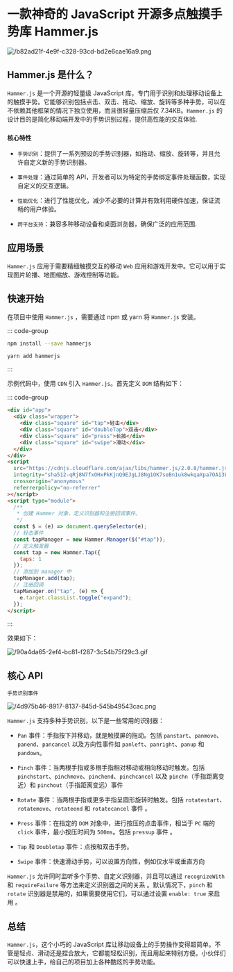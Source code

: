 # 一款神奇的 JavaScript 开源多点触摸手势库 Hammer.js

<article-info/>

![/b82ad21f-4e9f-c328-93cd-bd2e6cae16a9.png](/b82ad21f-4e9f-c328-93cd-bd2e6cae16a9.png)

## Hammer.js 是什么？

<link-tag :linkList="[{linkType:'git', linkText:'Hammer.js',linkUrl:'https://github.com/hammerjs/hammer.js'},{ linkText:'官方文档',linkUrl:'https://hammerjs.github.io/'}]"></link-tag>

`Hammer.js` 是一个开源的轻量级 JavaScript 库，专门用于识别和处理移动设备上的触摸手势。它能够识别包括点击、双击、拖动、缩放、旋转等多种手势，可以在不依赖其他框架的情况下独立使用，而且很轻量压缩后仅 7.34KB。`Hammer.js` 的设计目的是简化移动端开发中的手势识别过程，提供高性能的交互体验.

### `核心特性`

- `手势识别`：提供了一系列预设的手势识别器，如拖动、缩放、旋转等，并且允许自定义新的手势识别器。

- `事件处理`：通过简单的 API，开发者可以为特定的手势绑定事件处理函数，实现自定义的交互逻辑。

- `性能优化`：进行了性能优化，减少不必要的计算并有效利用硬件加速，保证流畅的用户体验。

- `跨平台支持`：兼容多种移动设备和桌面浏览器，确保广泛的应用范围.

## 应用场景

`Hammer.js` 应用于需要精细触摸交互的移动 `Web` 应用和游戏开发中。它可以用于实现图片轮播、地图缩放、游戏控制等功能。

## 快速开始

在项目中使用 `Hammer.js` ，需要通过 npm 或 yarn 将 `Hammer.js` 安装。

::: code-group

```bash [npm]
npm install --save hammerjs
```

```bash [yarn]
yarn add hammerjs
```

:::

示例代码中，使用 `CDN` 引入 `Hammer.js`。首先定义 `DOM` 结构如下：

::: code-group

```html [index.html]
<div id="app">
  <div class="wrapper">
    <div class="square" id="tap">轻击</div>
    <div class="square" id="doubleTap">双击</div>
    <div class="square" id="press">长按</div>
    <div class="square" id="swipe">滑动</div>
  </div>
</div>
<script
  src="https://cdnjs.cloudflare.com/ajax/libs/hammer.js/2.0.8/hammer.js"
  integrity="sha512-qRj8N7fxOHxPkKjnQ9EJgLJ8Ng1OK7seBn1uk8wkqaXpa7OA13LO6txQ7+ajZonyc9Ts4K/ugXljevkFTUGBcw=="
  crossorigin="anonymous"
  referrerpolicy="no-referrer"
></script>
<script type="module">
  /**
   * 创建 Hammer 对象，定义识别器和注册回调事件。
   */
  const $ = (e) => document.querySelector(e);
  // 轻击事件
  const tapManager = new Hammer.Manager($("#tap"));
  // 定义触发器
  const tap = new Hammer.Tap({
    taps: 1
  });
  // 添加到 manager 中
  tapManager.add(tap);
  // 注册回调
  tapManager.on("tap", (e) => {
    e.target.classList.toggle("expand");
  });
</script>
```

:::

效果如下：

![/90a4da65-2ef4-bc81-f287-3c54b75f29c3.gif](/90a4da65-2ef4-bc81-f287-3c54b75f29c3.gif)

## 核心 API

`手势识别事件`

![/4d975b46-8917-8137-845d-545b49543cac.png](/4d975b46-8917-8137-845d-545b49543cac.png)

`Hammer.js` 支持多种手势识别，以下是一些常用的识别器：

- `Pan` 事件：手指按下并移动，就是触摸屏的拖动。包括 `panstart`、`panmove`、`panend`、`pancancel` 以及方向性事件如 `panleft`、`panright`、`panup` 和 `pandown`。

- `Pinch` 事件：当两根手指或多根手指相对移动或相向移动时触发。包括 `pinchstart`、`pinchmove`、`pinchend`、`pinchcancel` 以及 `pinchn`（手指距离变近）和 `pinchout`（手指距离变远）事件

- `Rotate` 事件：当两根手指或更多手指呈圆形旋转时触发。包括 `rotatestart`、`rotatemove`、`rotateend` 和 `rotatecancel` 事件 。

- `Press` 事件：在指定的 `DOM` 对象中，进行按压的点击事件，相当于 `PC` 端的 `click` 事件，最小按压时间为 `500ms`。包括 `pressup` 事件 。

- `Tap` 和 `Doubletap` 事件：点按和双击手势。

- `Swipe` 事件：快速滑动手势，可以设置方向性，例如仅水平或垂直方向

`Hammer.js` 允许同时监听多个手势、自定义识别器，并且可以通过 `recognizeWith` 和 `requireFailure` 等方法来定义识别器之间的关系 。默认情况下，`pinch` 和 `rotate` 识别器是禁用的，如果需要使用它们，可以通过设置 `enable: true` 来启用 。

## 总结

`Hammer.js`，这个小巧的 JavaScript 库让移动设备上的手势操作变得超简单。不管是轻点、滑动还是捏合放大，它都能轻松识别，而且用起来特别方便。小伙伴们可以快速上手，给自己的项目加上各种酷炫的手势功能。
